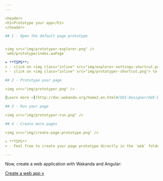 ```yaml
---
---

<header>
<h1>Prototype your app</h1>
</header>

## 1 - Open the default page prototype


<img src="img/prototyper-explorer.png" />
`web/prototype/index.waPage`

> **TIPS**: 
> - click on <img class="inline" src="img/explorer-settings-shortcut.png"> to change the view options (the `.wapPage` extension is hidden by default)
> - click on <img class="inline" src="img/prototyper-shortcut.png"> to quickly access the `page prototype` index

## 2 - Prototype your page

<img src="img/prototyper.png" />

[Learn more »](http://doc.wakanda.org/home2.en.html#/GUI-Designer/GUI-Designer.100-1051423.en.html){:target="_blank"}

## 3 - Run your page

<img src="img/prototyper-run.png" />

## 4 - Create more pages

<img src="img/create-page-prototype.png" />

> **TIPS**
> - Feel free to create your page prototype directly in the `web` folder or any other sub-folders.

---
```


Now, create a web application with Wakanda and Angular:

[Create a web app »](create-web-app.html)